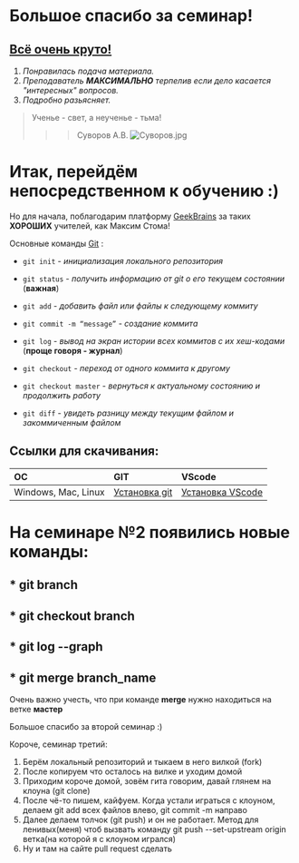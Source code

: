 # **Большое спасибо за семинар!**

## <u> Всё очень круто! </u>

1.  _Понравилась подача материала._
2.  _Преподаватель **МАКСИМАЛЬНО** терпелив если дело касается "интересных" вопросов._
3.  _Подробно разьясняет._



>Ученье - свет, а неученье - тьма!
>>> Суворов А.В. ![Суворов.jpg](Суворов.jpg)





# Итак, перейдём непосредственном к обучению :) #
Но для начала, поблагодарим платформу [GeekBrains](https://gb.ru/education) за таких **ХОРОШИХ** учителей, как Максим Стома!

Основные команды <u>Git</u> :

* `git init` - _инициализация локального репозитория_

* `git status` - _получить информацию от git о его текущем состоянии_ (**важная**)

* `git add` - _добавить файл или файлы к следующему коммиту_

* `git commit -m “message”` - _создание коммита_

* `git log` - _вывод на экран истории всех коммитов с их хеш-кодами_ (**проще говоря - журнал**)

* `git checkout` - _переход от одного коммита к другому_

* `git checkout master` - _вернуться к актуальному состоянию и продолжить работу_

* `git diff` - _увидеть разницу между текущим файлом и закоммиченным файлом_

## Ссылки для скачивания:

| ОС| GIT | VScode |
|:---|:---------|:--------|
|Windows, Mac, Linux|[Установка git](https://git-scm.com/downloads) | [Установка VScode](https://code.visualstudio.com/Download) |

# На семинаре №2  появились новые команды:
## * git branch
## * git checkout branch
## * git log --graph
## * git merge branch_name


Очень важно учесть, что при команде **merge** нужно находиться на ветке **мастер**

Большое спасибо за второй семинар :)

Короче, семинар третий:

1. Берём локальный репозиторий и тыкаем в него вилкой (fork)
2. После копируем что осталось на вилке и уходим домой
3. Приходим короче домой, зовём гита говорим, давай глянем на клоуна (git clone)
4. После чё-то пишем, кайфуем. Когда устали играться с клоуном, делаем git add всех файлов влево, git commit -m направо
5. Далее делаем толчок (git push) и он не работает. Метод для ленивых(меня) чтоб вызвать команду git push --set-upstream origin ветка(на которой я с клоуном игрался)
6. Ну и там на сайте pull request сделать